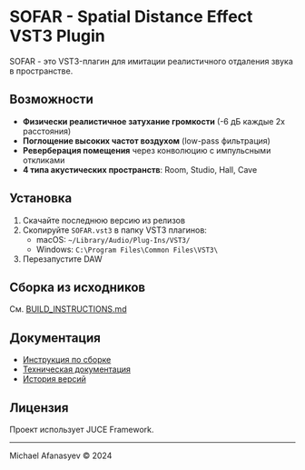 # SOFAR - Spatial Distance Effect VST3 Plugin

SOFAR - это VST3-плагин для имитации реалистичного отдаления звука в пространстве.

## Возможности

- **Физически реалистичное затухание громкости** (-6 дБ каждые 2x расстояния)
- **Поглощение высоких частот воздухом** (low-pass фильтрация)
- **Реверберация помещения** через конволюцию с импульсными откликами
- **4 типа акустических пространств**: Room, Studio, Hall, Cave

## Установка

1. Скачайте последнюю версию из релизов
2. Скопируйте `SOFAR.vst3` в папку VST3 плагинов:
   - macOS: `~/Library/Audio/Plug-Ins/VST3/`
   - Windows: `C:\Program Files\Common Files\VST3\`
3. Перезапустите DAW

## Сборка из исходников

См. [BUILD_INSTRUCTIONS.md](BUILD_INSTRUCTIONS.md)

## Документация

- [Инструкция по сборке](BUILD_INSTRUCTIONS.md)
- [Техническая документация](docs/TECHNICAL_DOCUMENTATION.md)
- [История версий](CHANGELOG.md)

## Лицензия

Проект использует JUCE Framework.

---
Michael Afanasyev © 2024
